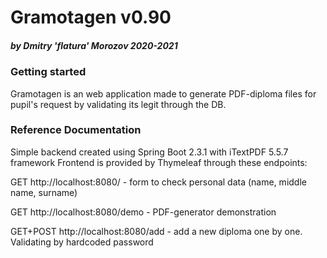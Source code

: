 # Gramotagen v0.90
##### by Dmitry 'flatura' Morozov 2020-2021

### Getting started
Gramotagen is an web application made to generate PDF-diploma files for pupil's request by validating its legit through the DB.   

### Reference Documentation
Simple backend created using Spring Boot 2.3.1 with iTextPDF 5.5.7 framework
Frontend is provided by Thymeleaf through these endpoints:

GET http://localhost:8080/ - form to check personal data (name, middle name, surname)

GET http://localhost:8080/demo - PDF-generator demonstration
 
GET+POST http://localhost:8080/add - add a new diploma one by one. Validating by hardcoded password 
 
